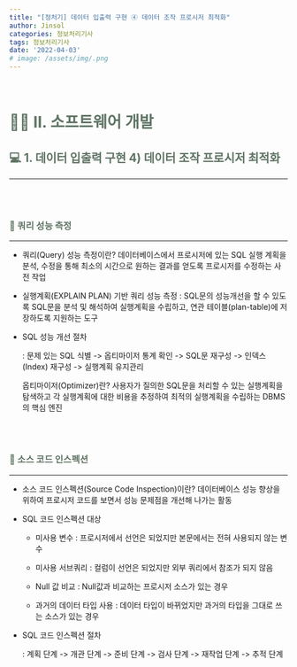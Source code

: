 ```yaml
---
title: "[정처기] 데이터 입출력 구현 ④ 데이터 조작 프로시저 최적화"
author: Jinsol
categories: 정보처리기사
tags: 정보처리기사
date: '2022-04-03'
# image: /assets/img/.png
---
```


<br>

# <span style="color:#5F7464">**👩‍💻 Ⅱ. 소프트웨어 개발**</span>
## <span style="color:#5F7464">**💻 1. 데이터 입출력 구현  4) 데이터 조작 프로시저 최적화**</span>
<hr>

<br> 
<br> 

### <span style="color:#5F7464">**🔎 쿼리 성능 측정**</span>
<hr>

- 쿼리(Query) 성능 측정이란? 데이터베이스에서 프로시저에 있는 SQL 실행 계획을 분석, 수정을 통해 최소의 시간으로 원하는 결과를 얻도록 프로시저를 수정하는 사전 작업

- 실행계획(EXPLAIN PLAN) 기반 쿼리 성능 측정 : SQL문의 성능개선을 할 수 있도록 SQL문을 분석 및 해석하여 실행계획을 수립하고, 연관 테이블(plan-table)에 저장하도록 지원하는 도구

- SQL 성능 개선 절차

    : 문제 있는 SQL 식별 -> 옵티마이저 통계 확인 -> SQL문 재구성 -> 인덱스(Index) 재구성 -> 실행계획 유지관리

    옵티마이저(Optimizer)란? 사용자가 질의한 SQL문을 처리할 수 있는 실행계획을 탐색하고 각 실행계획에 대한 비용을 추정하여 최적의 실행계획을 수립하는 DBMS의 핵심 엔진
    
<br> 
<br> 

### <span style="color:#5F7464">**🔎 소스 코드 인스펙션**</span>
<hr>

- 소스 코드 인스펙션(Source Code Inspection)이란?    데이터베이스 성능 향상을 위하여 프로시저 코드를 보면서 성능 문제점을 개선해 나가는 활동

- SQL 코드 인스펙션 대상

    - 미사용 변수 : 프로시저에서 선언은 되었지만 본문에서는 전혀 사용되지 않는 변수

    - 미사용 서브쿼리 : 컬럼이 선언은 되었지만 외부 쿼리에서 참조가 되지 않음

    - Null 값 비교 : Null값과 비교하는 프로시저 소스가 있는 경우

    - 과거의 데이터 타입 사용 : 데이터 타입이 바뀌었지만 과거의 타입을 그대로 쓰는 소스가 있는 경우

- SQL 코드 인스펙션 절차

    : 계획 단계 -> 개관 단계 -> 준비 단계 -> 검사 단계 -> 재작업 단계 -> 추적 단계